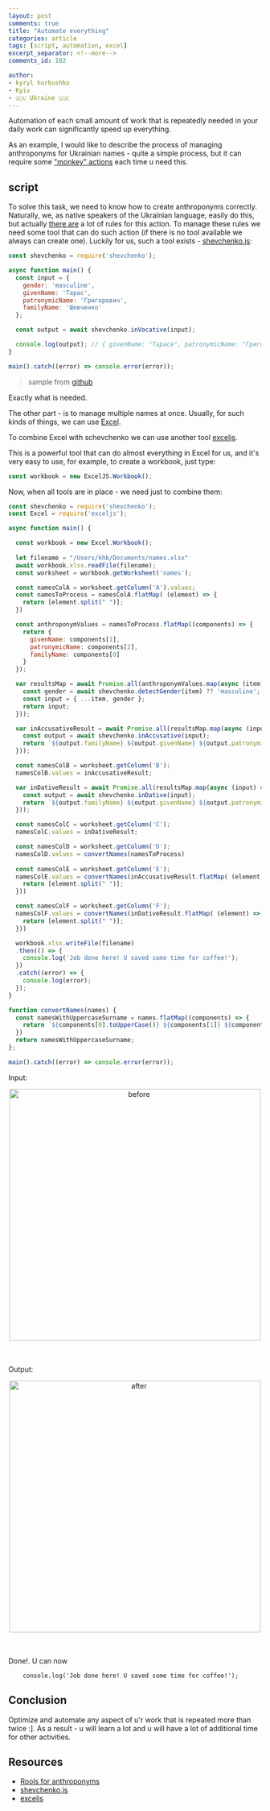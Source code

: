 ```yaml
---
layout: post
comments: true
title: "Automate everything"
categories: article
tags: [script, automation, excel]
excerpt_separator: <!--more-->
comments_id: 102

author:
- kyryl horbushko
- Kyiv
- 🇺🇦 Ukraine 🇺🇦
---
```


Automation of each small amount of work that is repeatedly needed in your daily work can significantly speed up everything. 
<!--more-->

As an example, I would like to describe the process of managing anthroponyms for Ukrainian names - quite a simple process, but it can require some ["monkey" actions](https://www.urbandictionary.com/define.php?term=Monkey%20job) each time u need this.

## script

To solve this task, we need to know how to create anthroponyms correctly. Naturally, we, as native speakers of the Ukrainian language, easily do this, but actually [there are](https://udhtu.edu.ua/wp-content/uploads/2017/08/b7ae096b1e5cedc59c9371524703b474.pdf) a lot of rules for this action. To manage these rules we need some tool that can do such action (if there is no tool available we always can create one). Luckily for us, such a tool exists - [shevchenko.js](https://github.com/tooleks/shevchenko-js):

```js
const shevchenko = require('shevchenko');

async function main() {
  const input = {
    gender: 'masculine',
    givenName: 'Тарас',
    patronymicName: 'Григорович',
    familyName: 'Шевченко'
  };

  const output = await shevchenko.inVocative(input);

  console.log(output); // { givenName: "Тарасе", patronymicName: "Григоровичу", familyName: "Шевченку" }
}

main().catch((error) => console.error(error));
```
> sample from [github](https://github.com/tooleks/shevchenko-js)

Exactly what is needed.

The other part - is to manage multiple names at once. Usually, for such kinds of things, we can use [Excel](https://www.microsoft.com/uk-ua/microsoft-365/excel).

To combine Excel with schevchenko we can use another tool [exceljs](https://github.com/exceljs/exceljs).

This is a powerful tool that can do almost everything in Excel for us, and it's very easy to use, for example, to create a workbook, just type:

```js
const workbook = new ExcelJS.Workbook();
```

Now, when all tools are in place - we need just to combine them:

```js
const shevchenko = require('shevchenko');
const Excel = require('exceljs');

async function main() {

  const workbook = new Excel.Workbook();
  
  let filename = "/Users/khb/Documents/names.xlsx"
  await workbook.xlsx.readFile(filename);
  const worksheet = workbook.getWorksheet('names');

  const namesColA = worksheet.getColumn('A').values;
  const namesToProcess = namesColA.flatMap( (element) => {
    return [element.split(" ")];
  })

  const anthroponymValues = namesToProcess.flatMap((components) => {
    return {
      givenName: components[1],
      patronymicName: components[2],
      familyName: components[0]
    }
  });

  var resultsMap = await Promise.all(anthroponymValues.map(async (item) => {
    const gender = await shevchenko.detectGender(item) ?? 'masculine';
    const input = { ...item, gender };
    return input;
  }));

  var inAccusativeResult = await Promise.all(resultsMap.map(async (input) => {
    const output = await shevchenko.inAccusative(input);
    return `${output.familyName} ${output.givenName} ${output.patronymicName}`;
  }));

  const namesColB = worksheet.getColumn('B');
  namesColB.values = inAccusativeResult;

  var inDativeResult = await Promise.all(resultsMap.map(async (input) => {
    const output = await shevchenko.inDative(input);
    return `${output.familyName} ${output.givenName} ${output.patronymicName}`;
  }));

  const namesColC = worksheet.getColumn('C');
  namesColC.values = inDativeResult;

  const namesColD = worksheet.getColumn('D');
  namesColD.values = convertNames(namesToProcess)
  
  const namesColE = worksheet.getColumn('E');
  namesColE.values = convertNames(inAccusativeResult.flatMap( (element) => {
    return [element.split(" ")];
  }))

  const namesColF = worksheet.getColumn('F');
  namesColF.values = convertNames(inDativeResult.flatMap( (element) => {
    return [element.split(" ")];
  }))

  workbook.xlsx.writeFile(filename)
  .then(() => {
    console.log('Job done here! U saved some time for coffee!');
  })
  .catch((error) => {
    console.log(error);
  });
}

function convertNames(names) {
  const namesWithUppercaseSurname = names.flatMap((components) => {
    return `${components[0].toUpperCase()} ${components[1]} ${components[2]}`
  })
  return namesWithUppercaseSurname;
};

main().catch((error) => console.error(error));
```

Input:

<div style="text-align:center">
<a href="{{site.baseurl}}/assets/posts/images/2024-03-27-automate everything/before.png">
<img src="{{site.baseurl}}/assets/posts/images/2024-03-27-automate everything/before.png" alt="before" width="500"/>
</a>
</div>
<br>
<br>

Output:

<div style="text-align:center">
<a href="{{site.baseurl}}/assets/posts/images/2024-03-27-automate everything/after.png">
<img src="{{site.baseurl}}/assets/posts/images/2024-03-27-automate everything/after.png" alt="after" width="500"/>
</a>
</div>
<br>
<br>

Done!. U can now 
```
    console.log('Job done here! U saved some time for coffee!');
```

## Conclusion

Optimize and automate any aspect of u'r work that is repeated more than twice :]. As a result - u will learn a lot and u will have a lot of additional time for other activities.

## Resources

- [Rools for anthroponyms](https://udhtu.edu.ua/wp-content/uploads/2017/08/b7ae096b1e5cedc59c9371524703b474.pdf)
- [shevchenko.js](https://github.com/tooleks/shevchenko-js)
- [exceljs](https://github.com/exceljs/exceljs)